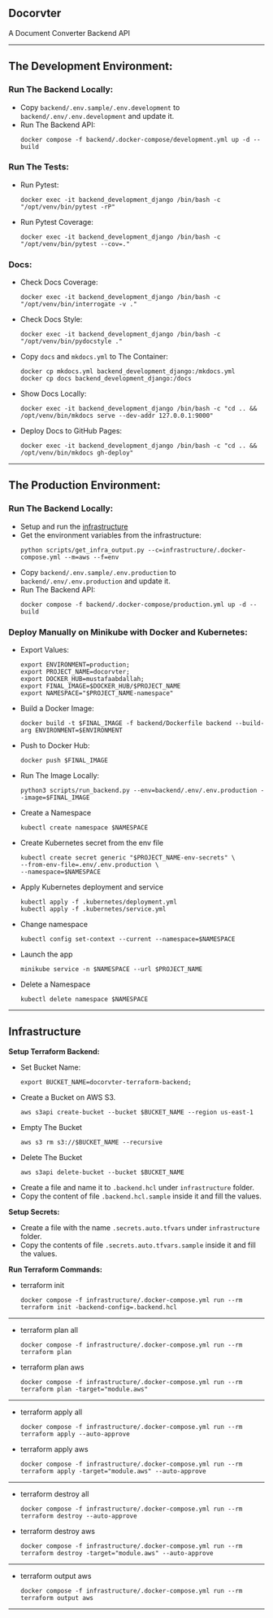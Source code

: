 ## Docorvter
A Document Converter Backend API

---

## The Development Environment:

### Run The Backend Locally:
- Copy `backend/.env.sample/.env.development` to `backend/.env/.env.development` and update it.
- Run The Backend API:
  ```shell
  docker compose -f backend/.docker-compose/development.yml up -d --build
  ```

### Run The Tests:
- Run Pytest:
  ```shell
  docker exec -it backend_development_django /bin/bash -c "/opt/venv/bin/pytest -rP"
  ```
- Run Pytest Coverage:
  ```shell
  docker exec -it backend_development_django /bin/bash -c "/opt/venv/bin/pytest --cov=."
  ```

### Docs:
- Check Docs Coverage:
  ```shell
  docker exec -it backend_development_django /bin/bash -c "/opt/venv/bin/interrogate -v ."
  ```
- Check Docs Style:
  ```shell
  docker exec -it backend_development_django /bin/bash -c "/opt/venv/bin/pydocstyle ."
  ```
- Copy `docs` and `mkdocs.yml` to The Container:
  ```shell
  docker cp mkdocs.yml backend_development_django:/mkdocs.yml
  docker cp docs backend_development_django:/docs
  ```
- Show Docs Locally:
  ```shell
  docker exec -it backend_development_django /bin/bash -c "cd .. && /opt/venv/bin/mkdocs serve --dev-addr 127.0.0.1:9000"
  ```
- Deploy Docs to GitHub Pages:
  ```shell
  docker exec -it backend_development_django /bin/bash -c "cd .. && /opt/venv/bin/mkdocs gh-deploy"
  ```

---

## The Production Environment:

### Run The Backend Locally:
- Setup and run the [infrastructure](#Infrastructure)
- Get the environment variables from the infrastructure:
  ```shell
  python scripts/get_infra_output.py --c=infrastructure/.docker-compose.yml --m=aws --f=env
  ```
- Copy `backend/.env.sample/.env.production` to `backend/.env/.env.production` and update it.
- Run The Backend API:
  ```shell
  docker compose -f backend/.docker-compose/production.yml up -d --build
  ```

### Deploy Manually on Minikube with Docker and Kubernetes:
- Export Values:
  ```shell
  export ENVIRONMENT=production;
  export PROJECT_NAME=docorvter;
  export DOCKER_HUB=mustafaabdallah;
  export FINAL_IMAGE=$DOCKER_HUB/$PROJECT_NAME
  export NAMESPACE="$PROJECT_NAME-namespace"
  ```
- Build a Docker Image:
  ```shell
  docker build -t $FINAL_IMAGE -f backend/Dockerfile backend --build-arg ENVIRONMENT=$ENVIRONMENT
  ```
- Push to Docker Hub:
  ```shell
  docker push $FINAL_IMAGE
  ```
- Run The Image Locally:
  ```shell
  python3 scripts/run_backend.py --env=backend/.env/.env.production --image=$FINAL_IMAGE
  ```

- Create a Namespace
  ```shell
  kubectl create namespace $NAMESPACE
  ```
- Create Kubernetes secret from the env file
  ```shell
  kubectl create secret generic "$PROJECT_NAME-env-secrets" \
  --from-env-file=.env/.env.production \
  --namespace=$NAMESPACE
  ```
- Apply Kubernetes deployment and service
  ```shell
  kubectl apply -f .kubernetes/deployment.yml
  kubectl apply -f .kubernetes/service.yml
  ```
- Change namespace
  ```shell
  kubectl config set-context --current --namespace=$NAMESPACE
  ```
- Launch the app
  ```shell
  minikube service -n $NAMESPACE --url $PROJECT_NAME
  ```
- Delete a Namespace
  ```shell
  kubectl delete namespace $NAMESPACE
  ```

---

## Infrastructure

**Setup Terraform Backend:**
- Set Bucket Name:
  ```shell
  export BUCKET_NAME=docorvter-terraform-backend;
  ```
- Create a Bucket on AWS S3.
  ```shell
  aws s3api create-bucket --bucket $BUCKET_NAME --region us-east-1
  ```
- Empty The Bucket
  ```shell
  aws s3 rm s3://$BUCKET_NAME --recursive
  ```
- Delete The Bucket
  ```shell
  aws s3api delete-bucket --bucket $BUCKET_NAME
  ```
- Create a file and name it to `.backend.hcl` under `infrastructure` folder.
- Copy the content of file `.backend.hcl.sample` inside it and fill the values.

**Setup Secrets:**
- Create a file with the name `.secrets.auto.tfvars` under `infrastructure` folder.
- Copy the contents of file `.secrets.auto.tfvars.sample` inside it and fill the values.

**Run Terraform Commands:**

- terraform init
  ```shell
  docker compose -f infrastructure/.docker-compose.yml run --rm terraform init -backend-config=.backend.hcl
  ```

---

- terraform plan all
  ```shell
  docker compose -f infrastructure/.docker-compose.yml run --rm terraform plan
  ```
- terraform plan aws
  ```shell
  docker compose -f infrastructure/.docker-compose.yml run --rm terraform plan -target="module.aws"
  ```

---

- terraform apply all
  ```shell
  docker compose -f infrastructure/.docker-compose.yml run --rm terraform apply --auto-approve
  ```
- terraform apply aws
  ```shell
  docker compose -f infrastructure/.docker-compose.yml run --rm terraform apply -target="module.aws" --auto-approve
  ```

---

- terraform destroy all
  ```shell
  docker compose -f infrastructure/.docker-compose.yml run --rm terraform destroy --auto-approve
  ```
- terraform destroy aws
  ```shell
  docker compose -f infrastructure/.docker-compose.yml run --rm terraform destroy -target="module.aws" --auto-approve
  ```

---

- terraform output aws
  ```shell
  docker compose -f infrastructure/.docker-compose.yml run --rm terraform output aws
  ```

---
